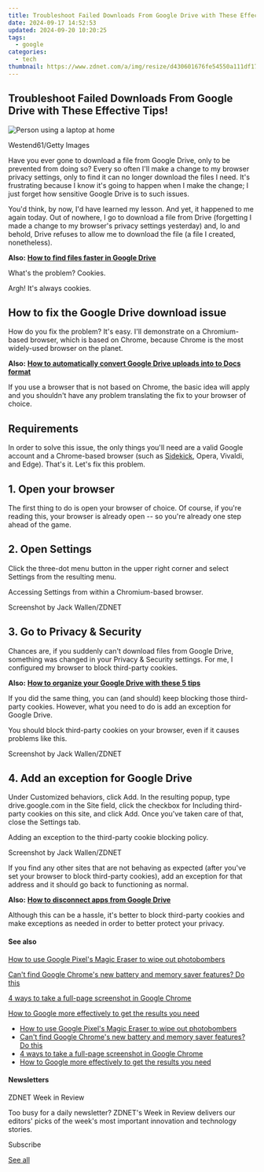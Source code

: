 ```yaml
---
title: Troubleshoot Failed Downloads From Google Drive with These Effective Tips!
date: 2024-09-17 14:52:53
updated: 2024-09-20 10:20:25
tags:
  - google
categories:
  - tech
thumbnail: https://www.zdnet.com/a/img/resize/d430601676fe54550a111df171b67ce37a50ae1c/2023/03/17/6698451b-9fed-4419-9a76-398fe3125d3e/gettyimages-1131374781-2.jpg?width=278&height=156&fit=crop&auto=webp
---
```


## Troubleshoot Failed Downloads From Google Drive with These Effective Tips!

![Person using a laptop at home](https://www.zdnet.com/a/img/resize/0e03b73f354e6604dcdb2514b9c02e34d06c654e/2023/03/17/6698451b-9fed-4419-9a76-398fe3125d3e/gettyimages-1131374781-2.jpg?auto=webp&width=1280)

Westend61/Getty Images

Have you ever gone to download a file from Google Drive, only to be prevented from doing so? Every so often I'll make a change to my browser privacy settings, only to find it can no longer download the files I need. It's frustrating because I know it's going to happen when I make the change; I just forget how sensitive Google Drive is to such issues.

You'd think, by now, I'd have learned my lesson. And yet, it happened to me again today. Out of nowhere, I go to download a file from Drive (forgetting I made a change to my browser's privacy settings yesterday) and, lo and behold, Drive refuses to allow me to download the file (a file I created, nonetheless). 

**Also:** [**How to find files faster in Google Drive**](https://www.zdnet.com/home-and-office/work-life/how-to-find-files-faster-in-google-drive/)

What's the problem? Cookies.

Argh! It's always cookies.

## How to fix the Google Drive download issue

How do you fix the problem? It's easy. I'll demonstrate on a Chromium-based browser, which is based on Chrome, because Chrome is the most widely-used browser on the planet. 

**Also:** [**How to automatically convert Google Drive uploads into to Docs format**](https://www.zdnet.com/home-and-office/work-life/how-to-automatically-convert-google-drive-uploads-to-docs-format/)

If you use a browser that is not based on Chrome, the basic idea will apply and you shouldn't have any problem translating the fix to your browser of choice.

## Requirements

In order to solve this issue, the only things you'll need are a valid Google account and a Chrome-based browser (such as [Sidekick](https://www.zdnet.com/home-and-office/work-life/this-might-be-my-new-favorite-web-browser/), Opera, Vivaldi, and Edge). That's it. Let's fix this problem.

## 1\. Open your browser

The first thing to do is open your browser of choice. Of course, if you're reading this, your browser is already open -- so you're already one step ahead of the game.

## 2\. Open Settings

Click the three-dot menu button in the upper right corner and select Settings from the resulting menu.

Accessing Settings from within a Chromium-based browser.

Screenshot by Jack Wallen/ZDNET

## 3\. Go to Privacy & Security

Chances are, if you suddenly can't download files from Google Drive, something was changed in your Privacy & Security settings. For me, I configured my browser to block third-party cookies. 

**Also:** [**How to organize your Google Drive with these 5 tips**](https://www.zdnet.com/home-and-office/work-life/how-to-organize-your-google-drive-with-these-5-tips/) 

If you did the same thing, you can (and should) keep blocking those third-party cookies. However, what you need to do is add an exception for Google Drive.

You should block third-party cookies on your browser, even if it causes problems like this.

Screenshot by Jack Wallen/ZDNET

## 4\. Add an exception for Google Drive

Under Customized behaviors, click Add. In the resulting popup, type drive.google.com in the Site field, click the checkbox for Including third-party cookies on this site, and click Add. Once you've taken care of that, close the Settings tab.

Adding an exception to the third-party cookie blocking policy.

Screenshot by Jack Wallen/ZDNET

If you find any other sites that are not behaving as expected (after you've set your browser to block third-party cookies), add an exception for that address and it should go back to functioning as normal. 

**Also:** [**How to disconnect apps from Google Drive**](https://www.zdnet.com/home-and-office/work-life/how-to-disconnect-apps-from-google-drive/)

Although this can be a hassle, it's better to block third-party cookies and make exceptions as needed in order to better protect your privacy.

#### See also

[How to use Google Pixel's Magic Eraser to wipe out photobombers](https://www.zdnet.com/article/how-to-use-magic-eraser-on-the-google-pixel/ "How to use Google Pixel's Magic Eraser to wipe out photobombers")

[Can't find Google Chrome's new battery and memory saver features? Do this](https://www.zdnet.com/article/cant-find-google-chromes-new-battery-and-memory-saver-features-do-this/ "Can't find Google Chrome's new battery and memory saver features? Do this")

[4 ways to take a full-page screenshot in Google Chrome](https://www.zdnet.com/article/how-to-take-a-full-page-screenshot-in-google-chrome/ "4 ways to take a full-page screenshot in Google Chrome")

[How to Google more effectively to get the results you need](https://www.zdnet.com/article/how-to-use-google-search-more-effectively-to-get-the-results-you-need/ "How to Google more effectively to get the results you need")

* [How to use Google Pixel's Magic Eraser to wipe out photobombers](https://www.zdnet.com/article/how-to-use-magic-eraser-on-the-google-pixel/ "How to use Google Pixel's Magic Eraser to wipe out photobombers")
* [Can't find Google Chrome's new battery and memory saver features? Do this](https://www.zdnet.com/article/cant-find-google-chromes-new-battery-and-memory-saver-features-do-this/ "Can't find Google Chrome's new battery and memory saver features? Do this")
* [4 ways to take a full-page screenshot in Google Chrome](https://www.zdnet.com/article/how-to-take-a-full-page-screenshot-in-google-chrome/ "4 ways to take a full-page screenshot in Google Chrome")
* [How to Google more effectively to get the results you need](https://www.zdnet.com/article/how-to-use-google-search-more-effectively-to-get-the-results-you-need/ "How to Google more effectively to get the results you need")

#### Newsletters

ZDNET Week in Review

Too busy for a daily newsletter? ZDNET's Week in Review delivers our editors' picks of the week's most important innovation and technology stories.

 Subscribe

[See all](https://www.zdnet.com/newsletters/)

<ins class="adsbygoogle"
     style="display:block"
     data-ad-format="autorelaxed"
     data-ad-client="ca-pub-7571918770474297"
     data-ad-slot="1223367746"></ins>



<ins class="adsbygoogle"
     style="display:block"
     data-ad-client="ca-pub-7571918770474297"
     data-ad-slot="8358498916"
     data-ad-format="auto"
     data-full-width-responsive="true"></ins>
